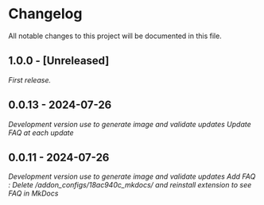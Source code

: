 # Changelog

All notable changes to this project will be documented in this file.

## 1.0.0 - [Unreleased]

_First release._

## 0.0.13 - 2024-07-26

_Development version use to generate image and validate updates_
_Update FAQ at each update_

## 0.0.11 - 2024-07-26

_Development version use to generate image and validate updates_
_Add FAQ : Delete /addon_configs/18ac940c_mkdocs/ and reinstall extension to see FAQ in MkDocs_
